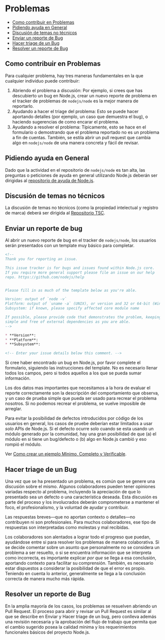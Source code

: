 # Problemas

* [Como contribuir en Problemas](#how-to-contribute-in-issues)
* [Pidiendo ayuda en General](#asking-for-general-help)
* [Discusión de temas no técnicos](#discussing-non-technical-topics)
* [Enviar un reporte de Bug](#submitting-a-bug-report)
* [Hacer triage de un Bug](#triaging-a-bug-report)
* [Resolver un reporte de Bug](#resolving-a-bug-report)

## Como contribuir en Problemas

Para cualquier problema, hay tres maneras fundamentales en la que cualquier individuo puede contribuir:

1. Abriendo el problema a discusión: Por ejemplo, si crees que has descubierto un bug en Node.js, crear un nuevo reporte de problema en el tracker de problemas de `nodejs/node` es la mejor manera de reportarlo.
2. Ayudando a hacer el triage del problema: Esto se puede hacer aportando detalles (por ejemplo, un caso que demuestra el bug), o haciendo sugerencias de como encarar el problema.
3. Ayudando a resolver el problema: Típicamente, esto se hace en el formulario o demostrando que el problema reportado no es un problema a fin de cuentas. También, se estila abrir un pull request que cambia algo en `nodejs/node` de una manera concreta y fácil de revisar.

## Pidiendo ayuda en General

Dado que la actividad en el repositorio de `nodejs/node` es tan alta, las preguntas o peticiones de ayuda en general utilizando Node.js deberán ser dirigidas al [repositorio de ayuda de Node.js](https://github.com/nodejs/help/issues).

## Discusión de temas no técnicos

La discusión de temas no técnicos (como la propiedad intelectual y registro de marca) deberá ser dirigida al [Repositorio TSC](https://github.com/nodejs/TSC/issues).

## Enviar un reporte de bug

Al abrir un nuevo reporte de bug en el tracker de `nodejs/node`, los usuarios serán presentados con un template muy básico para completar.

```markdown
<!--
Thank you for reporting an issue.

This issue tracker is for bugs and issues found within Node.js core.
If you require more general support please file an issue on our help
repo. https://github.com/nodejs/help


Please fill in as much of the template below as you're able.

Version: output of `node -v`
Platform: output of `uname -a` (UNIX), or version and 32 or 64-bit (Windows)
Subsystem: if known, please specify affected core module name

If possible, please provide code that demonstrates the problem, keeping it as
simple and free of external dependencies as you are able.
-->

* **Version**:
* **Platform**:
* **Subsystem**:

<!-- Enter your issue details below this comment. -->
```

Si cree haber encontrado un bug en Node.js, por favor complete el formulario, siguiendo las instrucciones del template. No es necesario llenar todos los campos, pero si todos aquellos a los que se pueda sumar información.

Los dos datos mas importantes que necesitamos a la hora de evaluar el reporte correctamente son la descripción del comportamiento que observa, y un caso de prueba simple que pueda ser usado para recrear el problema nosotros. Si no podemos recrear el problema, se vuelve imposible de arreglar.

Para evitar la posibilidad de defectos introducidos por código de los usuarios en general, los casos de pruebe deberían estar limitados a usar *solo* APIs de Node.js. Si el defecto ocurre solo cuando se esta usando un módulo generado por la comunidad, hay una gran posibilidad de que (a) el módulo en si tiene un bug/defecto o (b) algo en Node.js cambió y eso rompió el módulo.

Ver [Como crear un ejemplo Mínimo, Completo y Verificable](https://stackoverflow.com/help/mcve).

## Hacer triage de un Bug

Una vez que se ha presentado un problema, es común que se genere una discusión sobre el mismo. Algunos colaboradores pueden tener opiniones variadas respecto al problema, incluyendo la apreciación de que lo presentado sea un defecto o una característica deseada. Esta discusión es parte del proceso y los involucrados deberán comprometerse a mantener el foco, el profesionalismo, y la voluntad de ayudar y contribuir.

Las respuestas breves—que no aportan contexto o detalles—no contribuyen ni son profesionales. Para muchos colaboradores, ese tipo de respuestas son interpretadas como molestas y mal recibidas.

Los colaboradores son alentados a lograr todo el progreso que puedan, ayudándose entre si para resolver los problemas de manera colaborativa. Si se decide comentar sobre un asunto que personalmente no se considera un problema a ser resuelto, o si se encuentra información que se interpreta como incorrecta, es importante explicar *por que* se llega a esa conclusión, aportando contexto para facilitar su comprensión. También, es necesario estar dispuestos a considerar la posibilidad de que el error es propio. Teniendo en cuenta lo anterior, generalmente se llega a la conclusión correcta de manera mucho más rápida.

## Resolver un reporte de Bug

En la amplia mayoría de los casos, los problemas se resuelven abriendo un Pull Request. El proceso para abrir y revisar un Pull Request es similar al que se describe en Enviar y Hacer triage de un bug, pero conlleva además una revisión necesaria y la aprobación del flujo de trabajo que permita que el cambio sugerido posea la calidad mínima y los requerimientos funcionales básicos del proyecto Node.js.